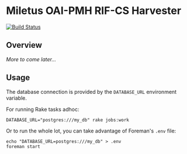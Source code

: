 # Miletus OAI-PMH RIF-CS Harvester

[![Build Status](https://secure.travis-ci.org/tjdett/miletus-oaipmh-rifcs-harvester.png?branch=master)](http://travis-ci.org/tjdett/miletus-oaipmh-rifcs-harvester)

## Overview

_More to come later..._


## Usage

The database connection is provided by the `DATABASE_URL` environment variable.

For running Rake tasks adhoc:

    DATABASE_URL="postgres:///my_db" rake jobs:work

Or to run the whole lot, you can take advantage of Foreman's `.env` file:

    echo "DATABASE_URL=postgres:///my_db" > .env
    foreman start
	
